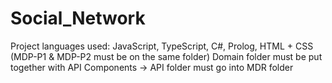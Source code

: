 # Social_Network
Project languages used: JavaScript, TypeScript, C#, Prolog, HTML + CSS
(MDP-P1 & MDP-P2 must be on the same folder)
Domain folder must be put together with API Components -> API folder must go into MDR folder
